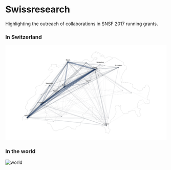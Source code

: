 # Swissresearch

Highlighting the outreach of collaborations in SNSF 2017 running grants.

### In Switzerland

![switzerland](core_ch.svg)

### In the world

![world](core.svg)
